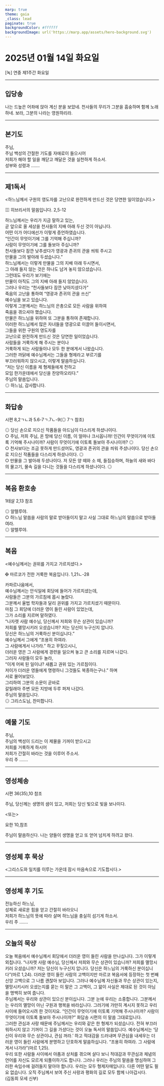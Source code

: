 ```yaml
---
marp: true
theme: gaia
_class: lead
paginate: true
backgroundColor: #ffffff
backgroundImage: url('https://marp.app/assets/hero-background.svg')
---
```


# 2025년 01월 14일 화요일

[녹] 연중 제1주간 화요일  




---

## 입당송

나는 드높은 어좌에 앉아 계신 분을 보았네. 천사들의 무리가 그분을 흠숭하며 함께 노래하네. 보라, 그분의 나라는 영원하리라.  
  


---

## 본기도

주님,  
주님 백성의 간절한 기도를 자애로이 들으시어  
저희가 해야 할 일을 깨닫고 깨달은 것을 실천하게 하소서.  
성부와 성령과 …….  
  


---

## 제1독서

<하느님께서 구원의 영도자를 고난으로 완전하게 만드신 것은 당연한 일이었습니다.>

▥ 히브리서의 말씀입니다. 2,5-12

하느님께서는 우리가 지금 말하고 있는,  
곧 앞으로 올 세상을 천사들의 지배 아래 두신 것이 아닙니다.  
어떤 이가 어디에선가 이렇게 증언하였습니다.  
“인간이 무엇이기에 그를 기억해 주십니까?  
사람이 무엇이기에 그를 돌보아 주십니까?  
천사들보다 잠깐 낮추셨다가 영광과 존귀의 관을 씌워 주시고  
만물을 그의 발아래 두셨습니다.”  
하느님께서는 이렇게 만물을 그의 지배 아래 두시면서,  
그 아래 들지 않는 것은 하나도 남겨 놓지 않으셨습니다.  
그런데도 우리가 보기에는  
만물이 아직도 그의 지배 아래 들지 않았습니다.  
그러나 우리는 “천사들보다 잠깐 낮아지셨다가”  
죽음의 고난을 통하여 “영광과 존귀의 관을 쓰신”  
예수님을 보고 있습니다.  
이렇게 그분께서는 하느님의 은총으로 모든 사람을 위하여  
죽음을 겪으셔야 했습니다.  
만물은 하느님을 위하여 또 그분을 통하여 존재합니다.  
이러한 하느님께서 많은 자녀들을 영광으로 이끌어 들이시면서,  
그들을 위한 구원의 영도자를  
고난으로 완전하게 만드신 것은 당연한 일이었습니다.  
사람들을 거룩하게 해 주시는 분이나  
거룩하게 되는 사람들이나 모두 한 분에게서 나왔습니다.  
그러한 까닭에 예수님께서는 그들을 형제라고 부르기를  
부끄러워하지 않으시고, 이렇게 말씀하십니다.  
“저는 당신 이름을 제 형제들에게 전하고  
모임 한가운데에서 당신을 찬양하오리다.”  
주님의 말씀입니다.  
◎ 하느님, 감사합니다.  
  


---

## 화답송

시편 8,2ㄱㄴ과 5.6-7ㄱ.7ㄴ-9(◎ 7ㄱ 참조)

◎ 당신 손으로 지으신 작품들을 아드님이 다스리게 하셨나이다.  
○ 주님, 저희 주님, 온 땅에 당신 이름, 이 얼마나 크시옵니까! 인간이 무엇이기에 이토록 기억해 주시나이까? 사람이 무엇이기에 이토록 돌보아 주시나이까? ◎  
○ 천사보다는 조금 못하게 만드셨어도, 영광과 존귀의 관을 씌워 주셨나이다. 당신 손으로 지으신 작품들을 다스리게 하셨나이다. ◎  
○ 만물을 그 발아래 두셨나이다. 저 모든 양 떼와 소 떼, 들짐승하며, 하늘의 새와 바다의 물고기, 물속 길을 다니는 것들을 다스리게 하셨나이다. ◎  
  


---

## 복음 환호송

1테살 2,13 참조

◎ 알렐루야.  
○ 하느님 말씀을 사람의 말로 받아들이지 말고 사실 그대로 하느님의 말씀으로 받아들여라.  
◎ 알렐루야.  
  


---

## 복음

<예수님께서는 권위를 가지고 가르치셨다.>

✠ 마르코가 전한 거룩한 복음입니다. 1,21ㄴ-28

카파르나움에서,  
예수님께서는 안식일에 회당에 들어가 가르치셨는데,  
사람들은 그분의 가르침에 몹시 놀랐다.  
그분께서 율법 학자들과 달리 권위를 가지고 가르치셨기 때문이다.  
마침 그 회당에 더러운 영이 들린 사람이 있었는데,  
그가 소리를 지르며 말하였다.  
“나자렛 사람 예수님, 당신께서 저희와 무슨 상관이 있습니까?  
저희를 멸망시키러 오셨습니까? 저는 당신이 누구신지 압니다.  
당신은 하느님의 거룩하신 분이십니다.”  
예수님께서 그에게 “조용히 하여라.  
그 사람에게서 나가라.” 하고 꾸짖으시니,  
더러운 영은 그 사람에게 경련을 일으켜 놓고 큰 소리를 지르며 나갔다.  
그러자 사람들이 모두 놀라,  
“이게 어찌 된 일이냐? 새롭고 권위 있는 가르침이다.  
저이가 더러운 영들에게 명령하니 그것들도 복종하는구나.” 하며  
서로 물어보았다.  
그리하여 그분의 소문이 곧바로  
갈릴래아 주변 모든 지방에 두루 퍼져 나갔다.  
주님의 말씀입니다.  
◎ 그리스도님, 찬미합니다.  
  


---

## 예물 기도

주님,  
주님의 백성이 드리는 이 제물을 기꺼이 받으시고  
저희를 거룩하게 하시어  
저희가 간절히 바라는 것을 이루어 주소서.  
우리 주 …….  
  


---

## 영성체송

시편 36(35),10 참조

주님, 당신께는 생명의 샘이 있고, 저희는 당신 빛으로 빛을 보나이다.  
  
<또는>  
  
요한 10,참조  
  
주님이 말씀하신다. 나는 양들이 생명을 얻고 또 얻어 넘치게 하려고 왔다.  


---

## 영성체 후 묵상

<그리스도와 일치를 이루는 가운데 잠시 마음속으로 기도합시다.>  


---

## 영성체 후 기도

전능하신 하느님,  
성체로 새로운 힘을 얻고 간절히 바라오니  
저희가 하느님의 뜻에 따라 살며 하느님을 충실히 섬기게 하소서.  
우리 주 …….  
  


---

## 오늘의 묵상

오늘 복음에서 예수님께서 회당에서 더러운 영이 들린 사람을 만나십니다. 그가 이렇게 외칩니다. “나자렛 사람 예수님, 당신께서 저희와 무슨 상관이 있습니까? 저희를 멸망시키러 오셨습니까? 저는 당신이 누구신지 압니다. 당신은 하느님의 거룩하신 분이십니다”(마르 1,24). 더러운 영이 들린 사람의 고백이지만 마르코 복음서에 등장하는 첫 번째 신앙 고백으로 그 나름 괜찮아 보입니다. 그러나 예수님께 자신들과 무슨 상관이 있는지, 멸망시키시러 오셨는지를 묻는 이 말은 그 고백이, 그 앎이 사실은 제대로 된 것이 아님을 명백히 보여 줍니다.  
주님께서는 우리와 상관이 있으신 분이십니다. 그분 눈에 우리는 소중합니다. 그분께서는 우리의 멸망이 아닌 구원과 행복을 바라십니다. 그러기에 가만히 계시지 못하고 우리 사이에 들어오시려 한 것이지요. “인간이 무엇이기에 이토록 기억해 주시나이까? 사람이 무엇이기에 이토록 돌보아 주시나이까?” 화답송 시편의 이 말씀 그대로입니다.  
그러한 관심과 사랑 때문에 주님께서는 우리와 같은 한 형제가 되셨습니다. 전혀 부끄러워하시지 않고 기꺼이 그 길을 가셨다는 것이 오늘 독서의 말씀입니다. 예수님께서는 ‘당신이 우리와 무슨 상관이냐, 관심 꺼라.’ 하고 적대감을 드러내며 무관심을 내세우는 더러운 영이 들린 사람에게 분명하고 단호하게 말씀하십니다. “조용히 하여라. 그 사람에게서 나가라”(마르 1,25).  
우리 또한 사람들 사이에서 아픔과 상처를 겪으며 살다 보니 적대감과 무관심과 체념의 언어를 자신도 모르게 되풀이하기도 합니다. 그러나 우리는 주님의 말씀을 명심하여 그러한 속임수에 걸려들지 말아야 합니다. 우리는 모두 형제자매입니다. 다른 어떤 말도 필요 없습니다. 오직 주님께서 보여 주신 사랑과 평화의 길로 모두 함께 나아갑시다.  
(김동희 모세 신부)